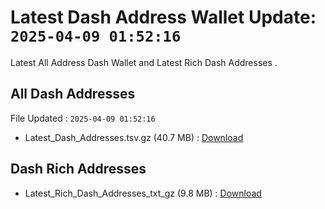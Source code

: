 # Latest Dash Address Wallet Update: `2025-04-09 01:52:16`

Latest All Address Dash Wallet and Latest Rich Dash Addresses .

## All Dash Addresses

File Updated : `2025-04-09 01:52:16`

- Latest_Dash_Addresses.tsv.gz (40.7 MB) : [Download](https://github.com/Pymmdrza/Rich-Address-Wallet/releases/tag/Dash)

## Dash Rich Addresses

- Latest_Rich_Dash_Addresses_txt_gz (9.8 MB) : [Download](https://github.com/Pymmdrza/Rich-Address-Wallet/releases/tag/Dash)
